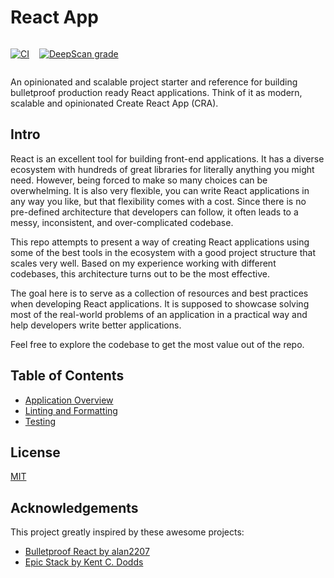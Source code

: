 # React App

<div style="display: flex; gap: 1rem;">

[![CI](https://github.com/rifandani/react-app/actions/workflows/ci.yml/badge.svg)](https://github.com/rifandani/react-app/actions/workflows/ci.yml)

[![DeepScan grade](https://deepscan.io/api/teams/13942/projects/25435/branches/795942/badge/grade.svg)](https://deepscan.io/dashboard#view=project&tid=13942&pid=25435&bid=795942)

</div>

An opinionated and scalable project starter and reference for building bulletproof production ready React applications. Think of it as modern, scalable and opinionated Create React App (CRA).

## Intro

React is an excellent tool for building front-end applications. It has a diverse ecosystem with hundreds of great libraries for literally anything you might need. However, being forced to make so many choices can be overwhelming. It is also very flexible, you can write React applications in any way you like, but that flexibility comes with a cost. Since there is no pre-defined architecture that developers can follow, it often leads to a messy, inconsistent, and over-complicated codebase.

This repo attempts to present a way of creating React applications using some of the best tools in the ecosystem with a good project structure that scales very well. Based on my experience working with different codebases, this architecture turns out to be the most effective.

The goal here is to serve as a collection of resources and best practices when developing React applications. It is supposed to showcase solving most of the real-world problems of an application in a practical way and help developers write better applications.

Feel free to explore the codebase to get the most value out of the repo.

## Table of Contents

- [Application Overview](https://github.com/rifandani/react-app/tree/main/docs/application-overview.md)
- [Linting and Formatting](https://github.com/rifandani/react-app/tree/main/docs/linting-and-formatting.md)
- [Testing](https://github.com/rifandani/react-app/tree/main/docs/testing.md)

## License

[MIT](https://choosealicense.com/licenses/mit/)

## Acknowledgements

This project greatly inspired by these awesome projects:

- [Bulletproof React by alan2207](https://github.com/alan2207/bulletproof-react)
- [Epic Stack by Kent C. Dodds](https://github.com/epicweb-dev/epic-stack)
